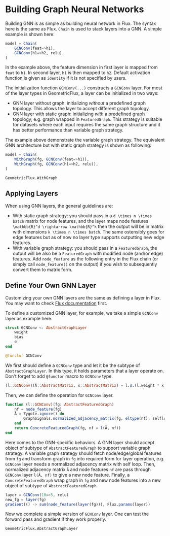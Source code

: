 # Building Graph Neural Networks

Building GNN is as simple as building neural network in Flux. The syntax here is the same as Flux. `Chain` is used to stack layers into a GNN. A simple example is shown here:

```julia
model = Chain(
    GCNConv(feat=>h1),
    GCNConv(h1=>h2, relu),
)
```

In the example above, the feature dimension in first layer is mapped from `feat` to `h1`. In second layer, `h1` is then mapped to `h2`. Default activation function is given as `identity` if it is not specified by users.

The initialization function `GCNConv(...)` constructs a `GCNConv` layer. For most of the layer types in GeometricFlux, a layer can be initialized in two ways:

* GNN layer without graph: initializing *without* a predefined graph topology. This allows the layer to accept different graph topology.
* GNN layer with static graph: initializing *with* a predefined graph topology, e.g. graph wrapped in `FeaturedGraph`. This strategy is suitable for datasets where each input requires the same graph structure and it has better performance than variable graph strategy.

The example above demonstrate the variable graph strategy. The equivalent GNN architecture but with static graph strategy is shown as following:

```julia
model = Chain(
    WithGraph(fg, GCNConv(feat=>h1)),
    WithGraph(fg, GCNConv(h1=>h2, relu)),
)
```

```@docs
GeometricFlux.WithGraph
```

## Applying Layers

When using GNN layers, the general guidelines are:

* With static graph strategy: you should pass in a ``d \times n \times batch`` matrix for node features, and the layer maps node features ``\mathbb{R}^d \rightarrow \mathbb{R}^k`` then the output will be in matrix with dimensions ``k \times n \times batch``. The same ostensibly goes for edge features but as of now no layer type supports outputting new edge features.
* With variable graph strategy: you should pass in a `FeaturedGraph`, the output will be also be a `FeaturedGraph` with modified node (and/or edge) features. Add `node_feature` as the following entry in the Flux chain (or simply call `node_feature()` on the output) if you wish to subsequently convert them to matrix form.

## Define Your Own GNN Layer

Customizing your own GNN layers are the same as defining a layer in Flux. You may want to check [Flux documentation](https://fluxml.ai/Flux.jl/stable/models/basics/#Building-Layers-1) first.

To define a customized GNN layer, for example, we take a simple `GCNConv` layer as example here.

```julia
struct GCNConv <: AbstractGraphLayer
    weight
    bias
    σ
end

@functor GCNConv
```

We first should define a `GCNConv` type and let it be the subtype of `AbstractGraphLayer`. In this type, it holds parameters that a layer operate on. Don't forget to add `@functor` macro to `GCNConv` type.

```julia
(l::GCNConv)(Ã::AbstractMatrix, x::AbstractMatrix) = l.σ.(l.weight * x * Ã .+ l.bias)
```

Then, we can define the operation for `GCNConv` layer.

```julia
function (l::GCNConv)(fg::AbstractFeaturedGraph)
    nf = node_feature(fg)
    Ã = Zygote.ignore() do
        GraphSignals.normalized_adjacency_matrix(fg, eltype(nf); selfloop=true)
    end
    return ConcreteFeaturedGraph(fg, nf = l(Ã, nf))
end
```

Here comes to the GNN-specific behaviors. A GNN layer should accept object of subtype of `AbstractFeaturedGraph` to support variable graph strategy. A variable graph strategy should fetch node/edge/global features from `fg` and transform graph in `fg` into required form for layer operation, e.g. `GCNConv` layer needs a normalized adjacency matrix with self loop. Then, normalized adjacency matrix `Ã` and node features `nf` are pass through `GCNConv` layer `l(Ã, nf)` to give a new node feature. Finally, a `ConcreteFeaturedGraph` wrap graph in `fg` and new node features into a new object of subtype of `AbstractFeaturedGraph`.

```julia
layer = GCNConv(10=>5, relu)
new_fg = layer(fg)
gradient(() -> sum(node_feature(layer(fg))), Flux.params(layer))
```

Now we complete a simple version of `GCNConv` layer. One can test the forward pass and gradient if they work properly.

```@docs
GeometricFlux.AbstractGraphLayer
```
